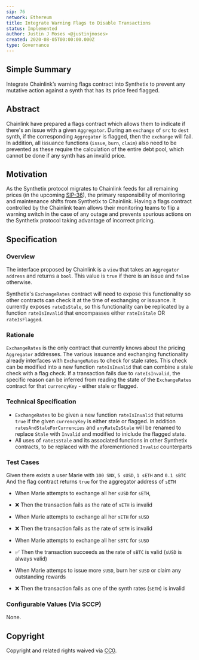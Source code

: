 ```yaml
---
sip: 76
network: Ethereum
title: Integrate Warning Flags to Disable Transactions
status: Implemented
author: Justin J Moses <@justinjmoses>
created: 2020-08-05T00:00:00.000Z
type: Governance
---
```


<!--You can leave these HTML comments in your merged SIP and delete the visible duplicate text guides, they will not appear and may be helpful to refer to if you edit it again. This is the suggested template for new SIPs. Note that an SIP number will be assigned by an editor. When opening a pull request to submit your SIP, please use an abbreviated title in the filename, `sip-draft_title_abbrev.md`. The title should be 44 characters or less.-->

## Simple Summary

<!--"If you can't explain it simply, you don't understand it well enough." Simply describe the outcome the proposed changes intends to achieve. This should be non-technical and accessible to a casual community member.-->

Integrate Chainlink’s warning flags contract into Synthetix to prevent any mutative action against a synth that has its price feed flagged.

## Abstract

<!--A short (~200 word) description of the proposed change, the abstract should clearly describe the proposed change. This is what *will* be done if the SIP is implemented, not *why* it should be done or *how* it will be done. If the SIP proposes deploying a new contract, write, "we propose to deploy a new contract that will do x".-->

Chainlink have prepared a flags contract which allows them to indicate if there's an issue with a given `Aggregator`. During an `exchange` of `src` to `dest` synth, if the corresponding `Aggregator` is flagged, then the `exchange` will fail. In addition, all issuance functions (`issue`, `burn`, `claim`) also need to be prevented as these require the calculation of the entire debt pool, which cannot be done if any synth has an invalid price.

## Motivation

<!--This is the problem statement. This is the *why* of the SIP. It should clearly explain *why* the current state of the protocol is inadequate.  It is critical that you explain *why* the change is needed, if the SIP proposes changing how something is calculated, you must address *why* the current calculation is innaccurate or wrong. This is not the place to describe how the SIP will address the issue!-->

As the Synthetix protocol migrates to Chainlink feeds for all remaining prices (in the upcoming [SIP-36](./sip-36.md)), the primary responsibility of monitoring and maintenance shifts from Synthetix to Chainlink. Having a flags contract controlled by the Chainlink team allows their monitoring teams to flip a warning switch in the case of any outage and prevents spurious actions on the Synthetix protocol taking advantage of incorrect pricing.

## Specification

<!--The specification should describe the syntax and semantics of any new feature, there are five sections
1. Overview
2. Rationale
3. Technical Specification
4. Test Cases
5. Configurable Values
-->

### Overview

<!--This is a high level overview of *how* the SIP will solve the problem. The overview should clearly describe how the new feature will be implemented.-->

The interface proposed by Chainlink is a `view` that takes an `Aggregator` `address` and returns a `bool`. This value is `true` if there is an issue and `false` otherwise.

Synthetix's `ExchangeRates` contract will need to expose this functionality so other contracts can check it at the time of exchanging or issuance. It currently exposes `rateIsStale`, so this functionality can be replicated by a function `rateIsInvalid` that encompasses either `rateIsStale` OR `rateIsFlagged`.

### Rationale

<!--This is where you explain the reasoning behind how you propose to solve the problem. Why did you propose to implement the change in this way, what were the considerations and trade-offs. The rationale fleshes out what motivated the design and why particular design decisions were made. It should describe alternate designs that were considered and related work. The rationale may also provide evidence of consensus within the community, and should discuss important objections or concerns raised during discussion.-->

`ExchangeRates` is the only contract that currently knows about the pricing `Aggregator` addresses. The various issuance and exchanging functionality already interfaces with `ExchangeRates` to check for stale rates. This check can be modified into a new function `rateIsInvalid` that can combine a stale check with a flag check. If a transaction fails due to `rateIsInvalid`, the specific reason can be inferred from reading the state of the `ExchangeRates` contract for that `currencyKey` - either stale or flagged.

### Technical Specification

<!--The technical specification should outline the public API of the changes proposed. That is, changes to any of the interfaces Synthetix currently exposes or the creations of new ones.-->

- `ExchangeRates` to be given a new function `rateIsInvalid` that returns `true` if the given `currencyKey` is either stale or flagged. In addition `ratesAndStaleForCurrencies` and `anyRateIsStale` will be renamed to replace `Stale` with `Invalid` and modified to iniclude the flagged state.
- All uses of `rateIsStale` and its associated functions in other Synthetix contracts, to be replaced with the aforementioned `Invalid` counterparts

### Test Cases

<!--Test cases for an implementation are mandatory for SIPs but can be included with the implementation..-->

Given there exists a user Marie with `100 SNX`, `5 sUSD`, `1 sETH` and `0.1 sBTC`
And the flag contract returns `true` for the aggregator address of `sETH`

- When Marie attempts to exchange all her `sUSD` for `sETH`,
- ❌ Then the transaction fails as the rate of `sETH` is invalid

- When Marie attempts to exchange all her `sETH` for `sUSD`
- ❌ Then the transaction fails as the rate of `sETH` is invalid

- When Marie attempts to exchange all her `sBTC` for `sUSD`
- ✅ Then the transaction succeeds as the rate of `sBTC` is valid (`sUSD` is always valid)

- When Marie attemps to issue more `sUSD`, burn her `sUSD` or claim any outstanding rewards
- ❌ Then the transaction fails as one of the synth rates (`sETH`) is invalid

### Configurable Values (Via SCCP)

<!--Please list all values configurable via SCCP under this implementation.-->

None.

## Copyright

Copyright and related rights waived via [CC0](https://creativecommons.org/publicdomain/zero/1.0/).